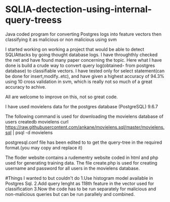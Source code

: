 # SQLIA-dectection-using-internal-query-treess
Java coded program for converting Postgres logs into feature vectors then classifying it as malicious or non malicious using svm



I started working on working a project that would be able to detect SQLIAttacks by going thought database logs. I have throughthly 
checked the net and have found many paper concerning the topic. Here what I have done is build a crude way to convert query log(obtained-
from postgres database) to classifiable vectors. I have tested only for select statement(can be done for insert,modify..etc), and
have given a highest accuracy of 94.3% using 10 cross validation in svm, which is really not so much of a great accuracy to achive.
 
 All are welcome to improve on this, not so great code.
 
 I have used movielens data for the postgres database (PostgreSQL) 9.6.7
 
 The following command is used for downloading the movielens database of users
createdb movielens
curl https://raw.githubusercontent.com/ankane/movielens.sql/master/movielens.sql | psql -d movielens


postgresql.conf  file has been edited to to get the query-tree in the required format.(you may copy and replace it)


The floder website contains a rudementry website coded in html and php used for generating training data. The file create.php is used for 
creating username and password for all users in the movielens database.

#Things I wanted to but couldn't do
1.Use histogram model available in Postgres Sql.
2.Add query lenght as 118th feature in the vector used for classification
3.Now the code has to be run separately for malicious and non-malicious queries but can be run parallely and combined.

